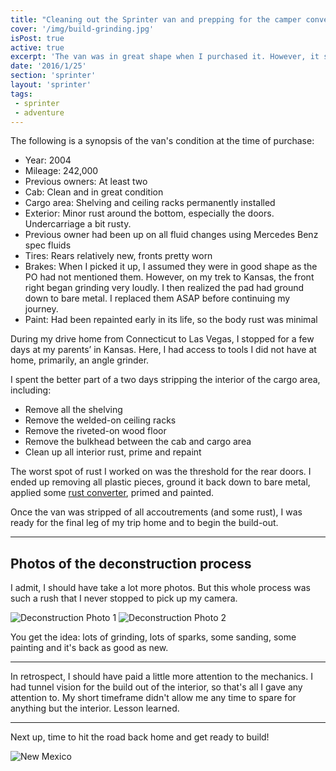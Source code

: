 ```yaml
---
title: "Cleaning out the Sprinter van and prepping for the camper conversion"
cover: '/img/build-grinding.jpg'
isPost: true
active: true
excerpt: 'The van was in great shape when I purchased it. However, it still needed a bit of work to strip it down and ready it for the construction process.'
date: '2016/1/25'
section: 'sprinter'
layout: 'sprinter'
tags:
 - sprinter
 - adventure
---
```


The following is a synopsis of the van's condition at the time of purchase:

- Year: 2004
- Mileage: 242,000
- Previous owners: At least two
- Cab: Clean and in great condition
- Cargo area: Shelving and ceiling racks permanently installed
- Exterior: Minor rust around the bottom, especially the doors. Undercarriage a bit rusty.
- Previous owner had been up on all fluid changes using Mercedes Benz spec fluids
- Tires: Rears relatively new, fronts pretty worn
- Brakes: When I picked it up, I assumed they were in good shape as the PO had not mentioned them. However, on my trek to Kansas,  the front right began grinding very loudly. I then realized the pad had ground down to bare metal. I replaced them ASAP before continuing my journey.
- Paint: Had been repainted early in its life, so the body rust was minimal

During my drive home from Connecticut to Las Vegas, I stopped for a few days at my parents’ in Kansas. Here, I had access to tools I did not have at home, primarily, an angle grinder.

I spent the better part of a two days stripping the interior of the cargo area, including:

- Remove all the shelving
- Remove the welded-on ceiling racks
- Remove the riveted-on wood floor
- Remove the bulkhead between the cab and cargo area
- Clean up all interior rust, prime and repaint

The worst spot of rust I worked on was the threshold for the rear doors. I ended up removing all plastic pieces, ground it back down to bare metal, applied some [rust converter](http://amzn.to/1S7wgOZ), primed and painted.

Once the van was stripped of all accoutrements (and some rust), I was ready for the final leg of my trip home and to begin the build-out.

***

## Photos of the deconstruction process

I admit, I should have take a lot more photos. But this whole process was such a rush that I never stopped to pick up my camera.

![Deconstruction Photo 1](/img/deconstruction_photo_1.jpg)
![Deconstruction Photo 2](/img/deconstruction_photo_2.jpg)

You get the idea: lots of grinding, lots of sparks, some sanding, some painting and it's back as good as new.

***

In retrospect, I should have paid a little more attention to the mechanics. I had tunnel vision for the build out of the interior, so that's all I gave any attention to. My short timeframe didn't allow me any time to spare for anything but the interior. Lesson learned.

***

Next up, time to hit the road back home and get ready to build!

![New Mexico](/img/sprinter_new_mexico.jpg)
